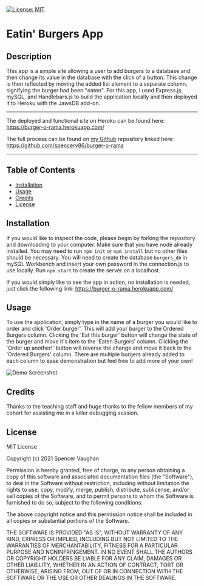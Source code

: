 [![License: MIT](https://img.shields.io/badge/License-MIT-yellow.svg)](https://opensource.org/licenses/MIT)
# Eatin' Burgers App

## Description

This app is a simple site allowing a user to add burgers to a database and then change its value in  the database with the click of a button. This change is then reflected by moving the added list element to a separate column, signifying the burger had been "eaten". For this app, I used Express.js, mySQL, and Handlebars.js to build the application locally and then deployed it to Heroku with the JawsDB add-on.



---------------------------

The deployed and functional site on Heroku can be found here: <https://burger-o-rama.herokuapp.com/>

The full process can be found on [my Github](https://github.com/spencerv86/) repository linked here:
<https://github.com/spencerv86/burger-o-rama>


---------------------------

## Table of Contents

* [Installation](#installation)
* [Usage](#usage)
* [Credits](#credits)
* [License](#license)


## Installation

If you would like to inspect the code, please begin by forking the repository and downloading to your computer. Make sure that you have node already installed. 
You may need to run 
```npm init``` or ```npm install``` but no other files should be necessary. You will need to create the database ```burgers_db``` in mySQL Workbench and insert your own password in the connection.js to use locally. Run ```npm start``` to create the server on a localhost.

If you would simply like to see the app in action, no installation is needed, just click the following link: <https://burger-o-rama.herokuapp.com/>

## Usage

To use the application, simply type in the name of a burger you would like to order and click 'Order burger'. This will add your burger to the Ordered Burgers column. Clicking the 'Eat this burger' button will change the state of the burger and move it's item to the 'Eaten Burgers' column. Clicking the 'Order up another!' button will reverse the change and move it back to the 'Ordered Burgers' column. There are multiple burgers already added to each column to ease demonstration but feel free to add more of your own!

![Demo Screenshot](./public/assets/images/deployed_screenshot.png)

## Credits

Thanks to the teaching staff and huge thanks to the fellow members of my cohort for assisting me in a killer debugging session. 

## License

MIT License

Copyright (c) 2021 Spencer Vaughan

Permission is hereby granted, free of charge, to any person obtaining a copy
of this software and associated documentation files (the "Software"), to deal
in the Software without restriction, including without limitation the rights
to use, copy, modify, merge, publish, distribute, sublicense, and/or sell
copies of the Software, and to permit persons to whom the Software is
furnished to do so, subject to the following conditions:

The above copyright notice and this permission notice shall be included in all
copies or substantial portions of the Software.

THE SOFTWARE IS PROVIDED "AS IS", WITHOUT WARRANTY OF ANY KIND, EXPRESS OR
IMPLIED, INCLUDING BUT NOT LIMITED TO THE WARRANTIES OF MERCHANTABILITY,
FITNESS FOR A PARTICULAR PURPOSE AND NONINFRINGEMENT. IN NO EVENT SHALL THE
AUTHORS OR COPYRIGHT HOLDERS BE LIABLE FOR ANY CLAIM, DAMAGES OR OTHER
LIABILITY, WHETHER IN AN ACTION OF CONTRACT, TORT OR OTHERWISE, ARISING FROM,
OUT OF OR IN CONNECTION WITH THE SOFTWARE OR THE USE OR OTHER DEALINGS IN THE
SOFTWARE.